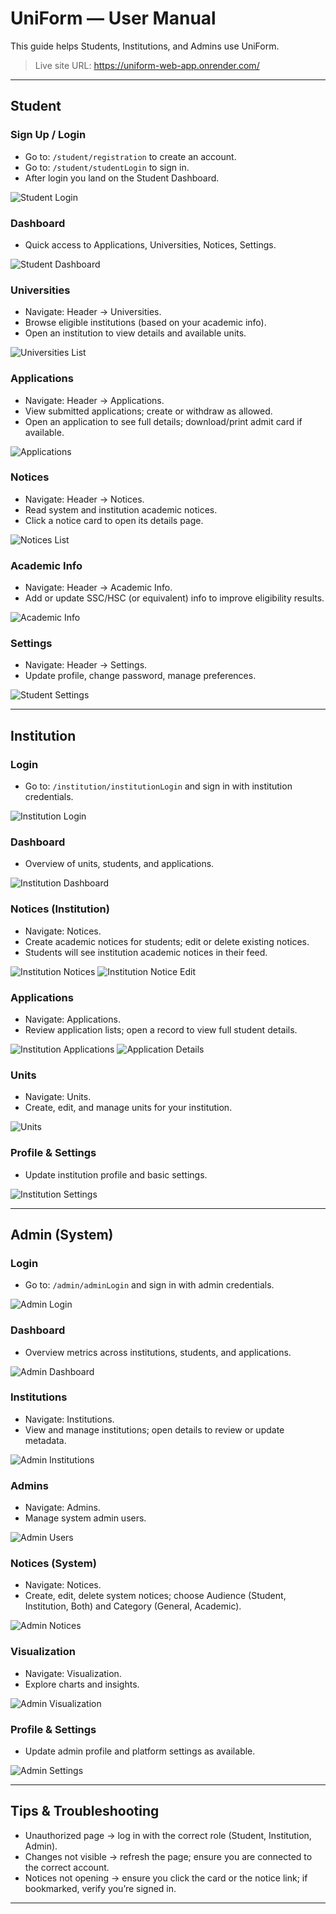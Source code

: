 # UniForm — User Manual

This guide helps Students, Institutions, and Admins use UniForm.

> Live site URL: https://uniform-web-app.onrender.com/

---

## Student

### Sign Up / Login

-   Go to: `/student/registration` to create an account.
-   Go to: `/student/studentLogin` to sign in.
-   After login you land on the Student Dashboard.

![Student Login](../docs/screenshots/student-login.png)

### Dashboard

-   Quick access to Applications, Universities, Notices, Settings.

![Student Dashboard](../docs/screenshots/student-dashboard.png)

### Universities

-   Navigate: Header → Universities.
-   Browse eligible institutions (based on your academic info).
-   Open an institution to view details and available units.

![Universities List](../docs/screenshots/student-universities.png)

### Applications

-   Navigate: Header → Applications.
-   View submitted applications; create or withdraw as allowed.
-   Open an application to see full details; download/print admit card if available.

![Applications](../docs/screenshots/student-applications.png)

### Notices

-   Navigate: Header → Notices.
-   Read system and institution academic notices.
-   Click a notice card to open its details page.

![Notices List](../docs/screenshots/student-notices.png)

### Academic Info

-   Navigate: Header → Academic Info.
-   Add or update SSC/HSC (or equivalent) info to improve eligibility results.

![Academic Info](../docs/screenshots/student-academic-info.png)

### Settings

-   Navigate: Header → Settings.
-   Update profile, change password, manage preferences.

![Student Settings](../docs/screenshots/student-settings.png)

---

## Institution

### Login

-   Go to: `/institution/institutionLogin` and sign in with institution credentials.

![Institution Login](../docs/screenshots/institution-login.png)

### Dashboard

-   Overview of units, students, and applications.

![Institution Dashboard](../docs/screenshots/institution-dashboard.png)

### Notices (Institution)

-   Navigate: Notices.
-   Create academic notices for students; edit or delete existing notices.
-   Students will see institution academic notices in their feed.

![Institution Notices](../docs/screenshots/institution-notices.png)
![Institution Notice Edit](../docs/screenshots/institution-notice-edit.png)

### Applications

-   Navigate: Applications.
-   Review application lists; open a record to view full student details.

![Institution Applications](../docs/screenshots/institution-applications.png)
![Application Details](../docs/screenshots/institution-application-details.png)

### Units

-   Navigate: Units.
-   Create, edit, and manage units for your institution.

![Units](../docs/screenshots/institution-units.png)

### Profile & Settings

-   Update institution profile and basic settings.

![Institution Settings](../docs/screenshots/institution-settings.png)

---

## Admin (System)

### Login

-   Go to: `/admin/adminLogin` and sign in with admin credentials.

![Admin Login](../docs/screenshots/admin-login.png)

### Dashboard

-   Overview metrics across institutions, students, and applications.

![Admin Dashboard](../docs/screenshots/admin-dashboard.png)

### Institutions

-   Navigate: Institutions.
-   View and manage institutions; open details to review or update metadata.

![Admin Institutions](../docs/screenshots/admin-institutions.png)

### Admins

-   Navigate: Admins.
-   Manage system admin users.

![Admin Users](../docs/screenshots/admin-admins.png)

### Notices (System)

-   Navigate: Notices.
-   Create, edit, delete system notices; choose Audience (Student, Institution, Both) and Category (General, Academic).

![Admin Notices](../docs/screenshots/admin-notices.png)

### Visualization

-   Navigate: Visualization.
-   Explore charts and insights.

![Admin Visualization](../docs/screenshots/admin-visualization.png)

### Profile & Settings

-   Update admin profile and platform settings as available.

![Admin Settings](../docs/screenshots/admin-settings.png)

---

## Tips & Troubleshooting

-   Unauthorized page → log in with the correct role (Student, Institution, Admin).
-   Changes not visible → refresh the page; ensure you are connected to the correct account.
-   Notices not opening → ensure you click the card or the notice link; if bookmarked, verify you’re signed in.

---
